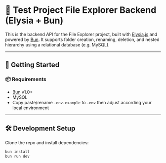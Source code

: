 # 📁 Test Project File Explorer Backend (Elysia + Bun)

This is the backend API for the File Explorer project, built with [Elysia.js](https://elysiajs.com/) and powered by [Bun](https://bun.sh/). It supports folder creation, renaming, deletion, and nested hierarchy using a relational database (e.g. MySQL).

---

## 🚀 Getting Started

### 📦 Requirements

- [Bun](https://bun.sh/) v1.0+
- MySQL
- Copy paste/rename `.env.example` to `.env` then adjust according your local environment

---

## 🛠️ Development Setup

Clone the repo and install dependencies:

```bash
bun install
bun run dev